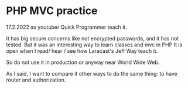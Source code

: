 # PHP MVC practice
17.2.2022
as youtuber Quick Programmer teach it. 

It has big secure concerns like not encrypted passwords, and it has not tested.
But it was an interesting way to learn classes and mvc in PHP
It is open when I read/ hear / see how Laracast's Jeff Way teach it. 

So do not use it in production or anyway near World Wide Web.

As I said, I want to compare it other ways to do the same thing: to have router and authorization.

